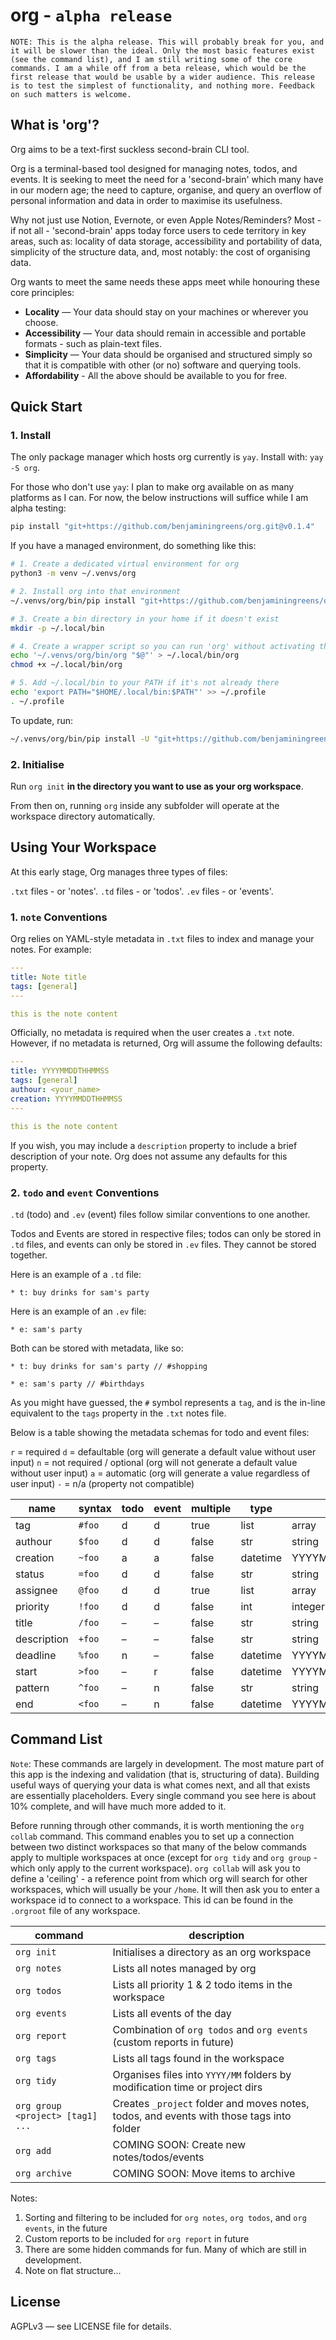 # org - `alpha release`

`NOTE: This is the alpha release. This will probably break for you, and it will be slower than the ideal. Only the most basic features exist (see the command list), and I am still writing some of the core commands. I am a while off from a beta release, which would be the first release that would be usable by a wider audience. This release is to test the simplest of functionality, and nothing more. Feedback on such matters is welcome.`

## What is 'org'?

Org aims to be a text-first suckless second-brain CLI tool.

Org is a terminal-based tool designed for managing notes, todos, and events. It is seeking to meet the need for a 'second-brain' which many have in our modern age; the need to capture, organise, and query an overflow of personal information and data in order to maximise its usefulness.

Why not just use Notion, Evernote, or even Apple Notes/Reminders? Most - if not all - 'second-brain' apps today force users to cede territory in key areas, such as: locality of data storage, accessibility and portability of data, simplicity of the structure data, and, most notably: the cost of organising data.

Org wants to meet the same needs these apps meet while honouring these core principles:

- **Locality** — Your data should stay on your machines or wherever you choose.
- **Accessibility** — Your data should remain in accessible and portable formats - such as plain-text files.
- **Simplicity** — Your data should be organised and structured simply so that it is compatible with other (or no) software and querying tools.
- **Affordability** - All the above should be available to you for free.

## Quick Start

### 1. Install

The only package manager which hosts org currently is `yay`. Install with: `yay -S org`.

For those who don't use `yay`: I plan to make org available on as many platforms as I can. For now, the below instructions will suffice while I am alpha testing:

```bash
pip install "git+https://github.com/benjaminingreens/org.git@v0.1.4"
```

If you have a managed environment, do something like this:

```bash
# 1. Create a dedicated virtual environment for org
python3 -m venv ~/.venvs/org

# 2. Install org into that environment
~/.venvs/org/bin/pip install "git+https://github.com/benjaminingreens/org.git@v0.1.4"

# 3. Create a bin directory in your home if it doesn't exist
mkdir -p ~/.local/bin

# 4. Create a wrapper script so you can run 'org' without activating the venv
echo '~/.venvs/org/bin/org "$@"' > ~/.local/bin/org
chmod +x ~/.local/bin/org

# 5. Add ~/.local/bin to your PATH if it's not already there
echo 'export PATH="$HOME/.local/bin:$PATH"' >> ~/.profile
. ~/.profile
```

To update, run:
```bash
~/.venvs/org/bin/pip install -U "git+https://github.com/benjaminingreens/org.git@v0.1.4"
```

### 2. Initialise

Run `org init` **in the directory you want to use as your org workspace**.

From then on, running `org` inside any subfolder will operate at the workspace directory automatically.

## Using Your Workspace

At this early stage, Org manages three types of files:

`.txt` files - or 'notes'.
`.td` files - or 'todos'.
`.ev` files - or 'events'.

### 1. `note` Conventions

Org relies on YAML-style metadata in `.txt` files to index and manage your notes. For example:

```YAML
---
title: Note title
tags: [general]
---

this is the note content
```

Officially, no metadata is required when the user creates a `.txt` note. However, if no metadata is returned, Org will assume the following defaults:

```YAML
---
title: YYYYMMDDTHHMMSS
tags: [general]
authour: <your_name>
creation: YYYYMMDDTHHMMSS
---

this is the note content
```

If you wish, you may include a `description` property to include a brief description of your note. Org does not assume any defaults for this property.

### 2. `todo` and `event` Conventions

`.td` (todo) and `.ev` (event) files follow similar conventions to one another.

Todos and Events are stored in respective files; todos can only be stored in `.td` files, and events can only be stored in `.ev` files. They cannot be stored together.

Here is an example of a `.td` file:
```td
* t: buy drinks for sam's party
```

Here is an example of an `.ev` file:
```ev
* e: sam's party
```

Both can be stored with metadata, like so:

```td
* t: buy drinks for sam's party // #shopping
```

```ev
* e: sam's party // #birthdays
```

As you might have guessed, the `#` symbol represents a `tag`, and is the in-line equivalent to the `tags` property in the `.txt` notes file.

Below is a table showing the metadata schemas for todo and event files:

`r` = required
`d` = defaultable (org will generate a default value without user input)
`n` = not required / optional (org will not generate a default value without user input)
`a` = automatic (org will generate a value regardless of user input)
`-` = n/a (property not compatible)

| name        | syntax  | todo | event | multiple | type     | format          |
|-------------|---------|------|-------|----------|----------|-----------------|
| tag         | `#foo`  | d    | d     | true     | list     | array           |
| authour     | `$foo`  | d    | d     | false    | str      | string          |
| creation    | `~foo`  | a    | a     | false    | datetime | YYYYMMDDTHHMMSS |
| status      | `=foo`  | d    | d     | false    | str      | string          |
| assignee    | `@foo`  | d    | d     | true     | list     | array           |
| priority    | `!foo`  | d    | d     | false    | int      | integer         |
| title       | `/foo`  | –    | –     | false    | str      | string          |
| description | `+foo`  | –    | –     | false    | str      | string          |
| deadline    | `%foo`  | n    | –     | false    | datetime | YYYYMMDDTHHMMSS |
| start       | `>foo`  | –    | r     | false    | datetime | YYYYMMDDTHHMMSS |
| pattern     | `^foo`  | –    | n     | false    | str      | string          |
| end         | `<foo`  | –    | n     | false    | datetime | YYYYMMDDTHHMMSS |

## Command List

`Note`: These commands are largely in development. The most mature part of this app is the indexing and validation (that is, structuring of data). Building useful ways of querying your data is what comes next, and all that exists are essentially placeholders. Every single command you see here is about 10% complete, and will have much more added to it.

Before running through other commands, it is worth mentioning the `org collab` command. This command enables you to set up a connection between two distinct workspaces so that many of the below commands apply to multiple workspaces at once (except for `org tidy` and `org group` - which only apply to the current workspace). `org collab` will ask you to define a 'ceiling' - a reference point from which org will search for other workspaces, which will usually be your `/home`. It will then ask you to enter a workspace id to connect to a workspace. This id can be found in the `.orgroot` file of any workspace.

| command                          | description                                                                 |
|----------------------------------|-----------------------------------------------------------------------------|
| `org init`                       | Initialises a directory as an org workspace                                 |
| `org notes`                      | Lists all notes managed by org                                              |
| `org todos`                      | Lists all priority 1 & 2 todo items in the workspace                        |
| `org events`                     | Lists all events of the day                                                 |
| `org report`                     | Combination of `org todos` and `org events` (custom reports in future)      |
| `org tags`                       | Lists all tags found in the workspace                                       |
| `org tidy`                       | Organises files into `YYYY/MM` folders by modification time or project dirs |
| `org group <project> [tag1] ...` | Creates `_project` folder and moves notes, todos, and events with those tags into folder|
| `org add`                       | COMING SOON: Create new notes/todos/events                                       |
| `org archive`                       | COMING SOON: Move items to archive |

Notes:
1. Sorting and filtering to be included for `org notes`, `org todos`, and `org events`, in the future    
2. Custom reports to be included for `org report` in future
3. There are some hidden commands for fun. Many of which are still in development.
4. Note on flat structure...

## License

AGPLv3 — see LICENSE file for details.
